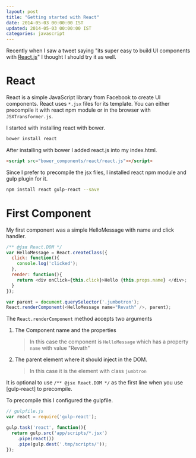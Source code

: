 ```yaml
---
layout: post
title: "Getting started with React"
date: 2014-05-03 00:00:00 IST
updated: 2014-05-03 00:00:00 IST
categories: javascript
---
```


Recently when I saw a tweet saying "its super easy to build UI components with [React.js](http://facebook.github.io/react/)" I thought I should try it as well. 

# React

React is a simple JavaScript library from Facebook to create UI components. React uses `*.jsx` files for its template. You can either precompile it with react npm module or in the browser with `JSXTransformer.js`. 

I started with installing react with bower.

```sh
bower install react
```

After installing with bower I added react.js into my index.html.

```html
<script src="bower_components/react/react.js"></script>
```

Since I prefer to precompile the jsx files, I installed react npm module and gulp plugin for it.

```sh
npm install react gulp-react --save
```

# First Component

My first component was a simple HelloMessage with name and click handler.

```js
/** @jsx React.DOM */
var HelloMessage = React.createClass({
  click: function(){
    console.log('clicked');
  },
  render: function(){
    return <div onClick={this.click}>Hello {this.props.name} </div>;
  }
});

var parent = document.querySelector('.jumbotron');
React.renderComponent(<HelloMessage name="Revath" />, parent);
```

The `React.renderComponent` method accepts two arguments

1. The Component name and the properties
    > In this case the component is `HelloMessage` which has a property `name` with value "Revath"

2. The parent element where it should inject in the DOM.
   > In this case it is the element with class `jumbtron`

It is optional to use `/** @jsx React.DOM */` as the first line when you use [gulp-react] to precompile.

To precompile this I configured the gulpfile.

```js
// gulpfile.js
var react = require('gulp-react');

gulp.task('react', function(){
  return gulp.src('app/scripts/*.jsx')
    .pipe(react())
    .pipe(gulp.dest('.tmp/scripts/'));
});
```

